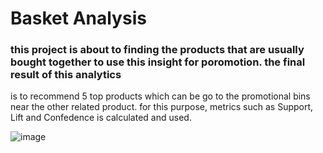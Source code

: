 # Basket Analysis
### this project is about to finding the products that are usually bought together to use this insight for poromotion. the final result of this analytics 
is to recommend 5 top products which can be go to the promotional bins near the other related product.
for this purpose, metrics such as Support, Lift and Confedence is calculated and used.

![image](https://user-images.githubusercontent.com/29155787/208710285-632ab778-00a2-4815-bc81-b638e0410d95.png)
